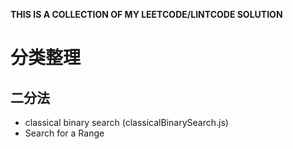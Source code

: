 **THIS IS A COLLECTION OF MY LEETCODE/LINTCODE SOLUTION**

# 分类整理

## 二分法

* classical binary search (classicalBinarySearch.js)
* Search for a Range